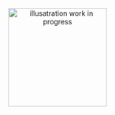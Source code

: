 <div align="center">
  <img src="https://i.ibb.co/6Nv7cx6/Png-Item-2073884-2.png" alt="illusatration work in progress" width="200" align="center" />
</div>
